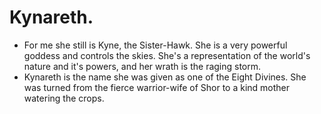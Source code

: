 # Kynareth.

- For me she still is Kyne, the Sister-Hawk. She is a very powerful goddess and controls the skies. She's a representation of the world's nature and it's powers, and her wrath is the raging storm.
- Kynareth is the name she was given as one of the Eight Divines. She was turned from the fierce warrior-wife of Shor to a kind mother watering the crops.
